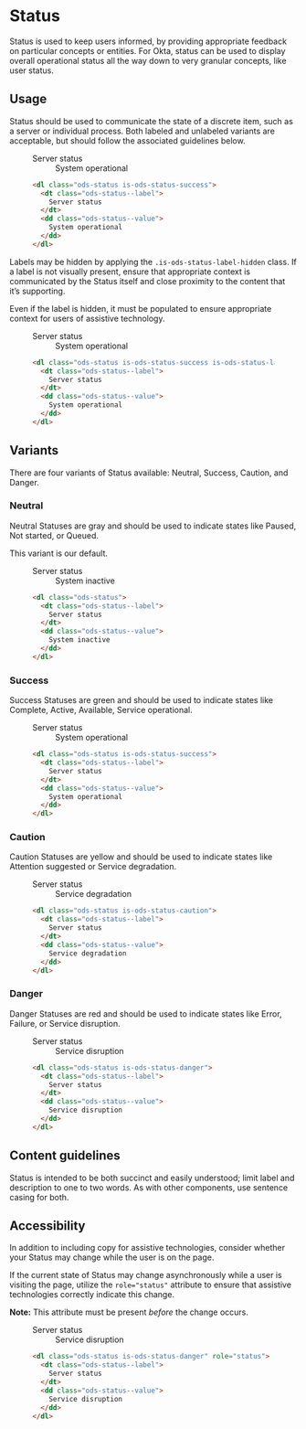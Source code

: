 # Status

Status is used to keep users informed, by providing appropriate feedback on particular concepts or entities. For Okta, status can be used to display overall operational status all the way down to very granular concepts, like user status.

## Usage

Status should be used to communicate the state of a discrete item, such as a server or individual process. Both labeled and unlabeled variants are acceptable, but should follow the associated guidelines below.

<figure class="nimatron--example">
  <div class="nimatron--rendered">
    <dl class="ods-status is-ods-status-success">
      <dt class="ods-status--label">
        Server status
      </dt>
      <dd class="ods-status--value">
        System operational
      </dd>
    </dl>
  </div>

  ```html
  <dl class="ods-status is-ods-status-success">
    <dt class="ods-status--label">
      Server status
    </dt>
    <dd class="ods-status--value">
      System operational
    </dd>
  </dl>
  ```
</figure>

Labels may be hidden by applying the `.is-ods-status-label-hidden` class. If a label is not visually present, ensure that appropriate context is communicated by the Status itself and close proximity to the content that it’s supporting.

Even if the label is hidden, it must be populated to ensure appropriate context for users of assistive technology.

<figure class="nimatron--example">
  <div class="nimatron--rendered">
    <dl class="ods-status is-ods-status-success is-ods-status-label-hidden">
      <dt class="ods-status--label">
        Server status
      </dt>
      <dd class="ods-status--value">
        System operational
      </dd>
    </dl>
  </div>

  ```html
  <dl class="ods-status is-ods-status-success is-ods-status-label-hidden">
    <dt class="ods-status--label">
      Server status
    </dt>
    <dd class="ods-status--value">
      System operational
    </dd>
  </dl>
  ```
</figure>

## Variants

There are four variants of Status available: Neutral, Success, Caution, and Danger.

### Neutral

Neutral Statuses are gray and should be used to indicate states like Paused, Not started, or Queued.

This variant is our default.

<figure class="nimatron--example">
  <div class="nimatron--rendered">
    <dl class="ods-status">
      <dt class="ods-status--label">
        Server status
      </dt>
      <dd class="ods-status--value">
        System inactive
      </dd>
    </dl>
  </div>

  ```html
  <dl class="ods-status">
    <dt class="ods-status--label">
      Server status
    </dt>
    <dd class="ods-status--value">
      System inactive
    </dd>
  </dl>
  ```
</figure>

### Success

Success Statuses are green and should be used to indicate states like Complete, Active, Available, Service operational.

<figure class="nimatron--example">
  <div class="nimatron--rendered">
    <dl class="ods-status is-ods-status-success">
      <dt class="ods-status--label">
        Server status
      </dt>
      <dd class="ods-status--value">
        System operational
      </dd>
    </dl>
  </div>

  ```html
  <dl class="ods-status is-ods-status-success">
    <dt class="ods-status--label">
      Server status
    </dt>
    <dd class="ods-status--value">
      System operational
    </dd>
  </dl>
  ```
</figure>

### Caution

Caution Statuses are yellow and should be used to indicate states like Attention suggested or Service degradation.

<figure class="nimatron--example">
  <div class="nimatron--rendered">
    <dl class="ods-status is-ods-status-caution">
      <dt class="ods-status--label">
        Server status
      </dt>
      <dd class="ods-status--value">
        Service degradation
      </dd>
    </dl>
  </div>

  ```html
  <dl class="ods-status is-ods-status-caution">
    <dt class="ods-status--label">
      Server status
    </dt>
    <dd class="ods-status--value">
      Service degradation
    </dd>
  </dl>
  ```
</figure>

### Danger

Danger Statuses are red and should be used to indicate states like Error, Failure, or Service disruption.

<figure class="nimatron--example">
  <div class="nimatron--rendered">
    <dl class="ods-status is-ods-status-danger">
      <dt class="ods-status--label">
        Server status
      </dt>
      <dd class="ods-status--value">
        Service disruption
      </dd>
    </dl>
  </div>

  ```html
  <dl class="ods-status is-ods-status-danger">
    <dt class="ods-status--label">
      Server status
    </dt>
    <dd class="ods-status--value">
      Service disruption
    </dd>
  </dl>
  ```
</figure>

## Content guidelines

Status is intended to be both succinct and easily understood; limit label and description to one to two words. As with other components, use sentence casing for both.

## Accessibility

In addition to including copy for assistive technologies, consider whether your Status may change while the user is on the page.

If the current state of Status may change asynchronously while a user is visiting the page, utilize the `role="status"` attribute to ensure that assistive technologies correctly indicate this change.

<strong>Note:</strong> This attribute must be present <em>before</em> the change occurs.

<figure class="nimatron--example">
  <div class="nimatron--rendered">
    <dl class="ods-status is-ods-status-danger" role="status">
      <dt class="ods-status--label">
        Server status
      </dt>
      <dd class="ods-status--value">
        Service disruption
      </dd>
    </dl>
  </div>

  ```html
  <dl class="ods-status is-ods-status-danger" role="status">
    <dt class="ods-status--label">
      Server status
    </dt>
    <dd class="ods-status--value">
      Service disruption
    </dd>
  </dl>
  ```
</figure>
